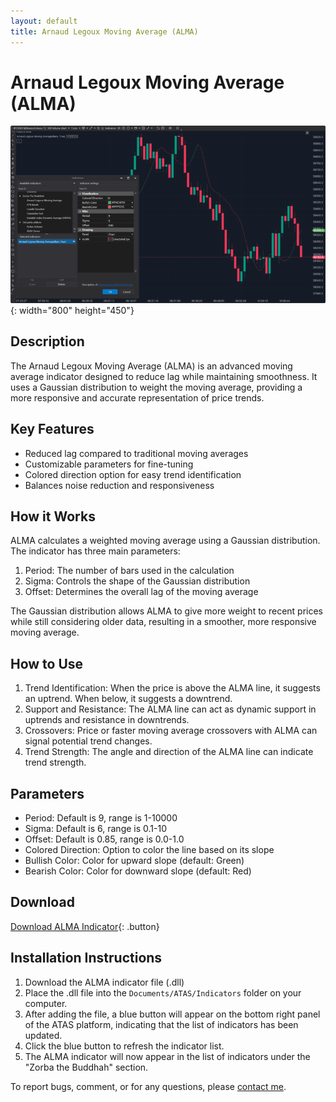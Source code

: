 ```yaml
---
layout: default
title: Arnaud Legoux Moving Average (ALMA)
---
```


# Arnaud Legoux Moving Average (ALMA)

![ALMA](../assets/image/alma-large.png){: width="800" height="450"}

## Description

The Arnaud Legoux Moving Average (ALMA) is an advanced moving average indicator designed to reduce lag while maintaining smoothness. It uses a Gaussian distribution to weight the moving average, providing a more responsive and accurate representation of price trends.

## Key Features

- Reduced lag compared to traditional moving averages
- Customizable parameters for fine-tuning
- Colored direction option for easy trend identification
- Balances noise reduction and responsiveness

## How it Works

ALMA calculates a weighted moving average using a Gaussian distribution. The indicator has three main parameters:

1. Period: The number of bars used in the calculation
2. Sigma: Controls the shape of the Gaussian distribution
3. Offset: Determines the overall lag of the moving average

The Gaussian distribution allows ALMA to give more weight to recent prices while still considering older data, resulting in a smoother, more responsive moving average.

## How to Use

1. Trend Identification: When the price is above the ALMA line, it suggests an uptrend. When below, it suggests a downtrend.
2. Support and Resistance: The ALMA line can act as dynamic support in uptrends and resistance in downtrends.
3. Crossovers: Price or faster moving average crossovers with ALMA can signal potential trend changes.
4. Trend Strength: The angle and direction of the ALMA line can indicate trend strength.

## Parameters

- Period: Default is 9, range is 1-10000
- Sigma: Default is 6, range is 0.1-10
- Offset: Default is 0.85, range is 0.0-1.0
- Colored Direction: Option to color the line based on its slope
- Bullish Color: Color for upward slope (default: Green)
- Bearish Color: Color for downward slope (default: Red)

## Download

[Download ALMA Indicator](../downloads/alma.dll){: .button}

## Installation Instructions

1. Download the ALMA indicator file (.dll)
2. Place the .dll file into the `Documents/ATAS/Indicators` folder on your computer.
3. After adding the file, a blue button will appear on the bottom right panel of the ATAS platform, indicating that the list of indicators has been updated.
4. Click the blue button to refresh the indicator list.
5. The ALMA indicator will now appear in the list of indicators under the "Zorba the Buddhah" section.

To report bugs, comment, or for any questions, please [contact me](mailto:zorba.the.buddhah@gmail.com).
